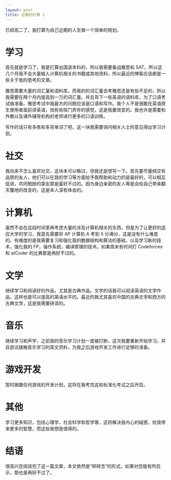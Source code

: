 ```yaml
---
layout: post
title: 近期的打算 1
---
```

已经高二了，我打算为自己近期的人生做一个简单的规划。
# 学习
首先就是学习了，我是打算出国读本科的，所以我需要备战雅思和 SAT。所以这几个月我不会大量输入计算机相关的书籍或其他资料，所以最近的博客应该都是一些关于我的思考的文章。

雅思需要大量的词汇量和语料库，而我的的词汇量去考雅思还是有些不足的，所以我需要在两个月内提高到一万的词汇量。并且背下一些英语的语料库，为了口语考试做准备。雅思考试中我最大的问题应该是口语和写作。我个人不是很敢在英语原生使用者面前讲英语，怕有些班门弄斧的感觉，这是我要改变的。我也许是需要和外教以及课外辅导机构的老师进行更多的口语训练。

写作的话只有多练和多背单词了吧，这一块我需要询问相关人士的意见得出学习计划。
# 社交
我向来不怎么喜欢社交，这块本可以略过，但我还是想写一下。首先要尽量结交有品质的友人，他们可以在我的学习等方面给予我帮助和动力的是最好的，可以相互促进，共同勉励的挚友那是最好不过的。因为身边亲密的友人等是会给自己带来翻天覆地的改变的，这是本人深有体会的。
# 计算机
虽然不会在这段时间里再考虑大量的涉及计算机相关的东西，但是为了让更好的适应大学的学习，我首先需要将 AP 计算机 A 考到 5 分满分，这是没有什么难度的。有难度的是我需要复习和强化我的数据结构和算法的基础，以及学习新的技术，强化我的 FP，操作系统，编译原理的技术。如果周末有时间打 Codeforces 和 atCoder 的比赛那是再好不过的。
# 文学
继续学习和阅读好的作品，尤其是古典作品。文学的话我可以阅读英语的文学作品，这样也是可以提高的英语水平的。最近的我尤其喜欢中国的古典文学和西方的古典文学，这是我需要研读的。
# 音乐
继续学习和声学，之前我的音乐学习计划一度被打断，这次我要重新开始学习。并且尝试接触音乐学习的英文资料，为我之后游戏开发工作进行足够的准备。
# 游戏开发
暂时搁置任何游戏的开发计划，这将在我考完这些标准化考试之后开启。
# 其他
学习更多知识，包括心理学，社会科学和哲学等，这将解决我内心的疑惑，给我带来更多的智慧，而这些我想是值得的。
# 结语
很高兴您阅读完了这一篇文章，本文依然是“碎碎念”的形式，如果对您能有所启示，那也是再好不过了。